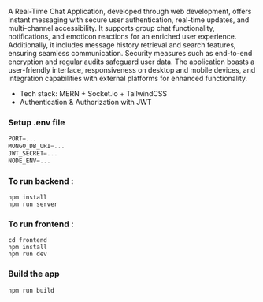 A Real-Time Chat Application, developed through web development, offers instant messaging with secure user authentication, real-time updates, and multi-channel accessibility. It supports group chat functionality, notifications, and emoticon reactions for an enriched user experience. Additionally, it includes message history retrieval and search features, ensuring seamless communication. Security measures such as end-to-end encryption and regular audits safeguard user data. The application boasts a user-friendly interface, responsiveness on desktop and mobile devices, and integration capabilities with external platforms for enhanced functionality.

-    Tech stack: MERN + Socket.io + TailwindCSS
-    Authentication & Authorization with JWT

### Setup .env file

```js
PORT=...
MONGO_DB_URI=...
JWT_SECRET=...
NODE_ENV=...
```

### To run backend : 
```shell 
npm install
npm run server
```
### To run frontend : 
```shell 
cd frontend
npm install
npm run dev
```



### Build the app

```shell
npm run build
```
